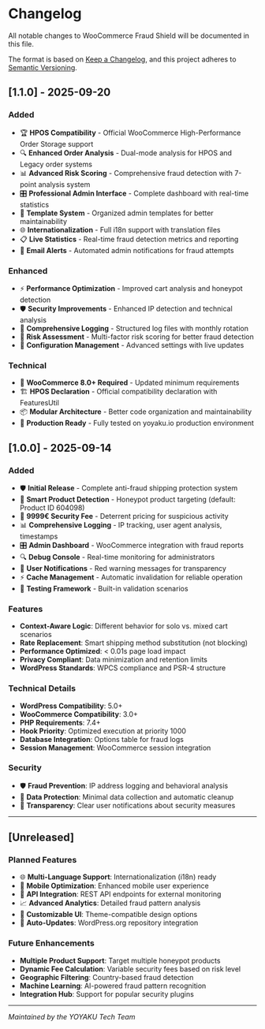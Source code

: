 # Changelog

All notable changes to WooCommerce Fraud Shield will be documented in this file.

The format is based on [Keep a Changelog](https://keepachangelog.com/en/1.0.0/),
and this project adheres to [Semantic Versioning](https://semver.org/spec/v2.0.0.html).

## [1.1.0] - 2025-09-20

### Added
- 🏆 **HPOS Compatibility** - Official WooCommerce High-Performance Order Storage support
- 🔍 **Enhanced Order Analysis** - Dual-mode analysis for HPOS and Legacy order systems
- 📊 **Advanced Risk Scoring** - Comprehensive fraud detection with 7-point analysis system
- 🎛️ **Professional Admin Interface** - Complete dashboard with real-time statistics
- 📁 **Template System** - Organized admin templates for better maintainability
- 🌐 **Internationalization** - Full i18n support with translation files
- 📋 **Live Statistics** - Real-time fraud detection metrics and reporting
- 🔔 **Email Alerts** - Automated admin notifications for fraud attempts

### Enhanced
- ⚡ **Performance Optimization** - Improved cart analysis and honeypot detection
- 🛡️ **Security Improvements** - Enhanced IP detection and technical analysis
- 📝 **Comprehensive Logging** - Structured log files with monthly rotation
- 🎯 **Risk Assessment** - Multi-factor risk scoring for better fraud detection
- 🔧 **Configuration Management** - Advanced settings with live updates

### Technical
- 🔌 **WooCommerce 8.0+ Required** - Updated minimum requirements
- 🏗️ **HPOS Declaration** - Official compatibility declaration with FeaturesUtil
- 📦 **Modular Architecture** - Better code organization and maintainability
- 🧪 **Production Ready** - Fully tested on yoyaku.io production environment

## [1.0.0] - 2025-09-14

### Added
- 🛡️ **Initial Release** - Complete anti-fraud shipping protection system
- 🎯 **Smart Product Detection** - Honeypot product targeting (default: Product ID 604098)
- 🚨 **9999€ Security Fee** - Deterrent pricing for suspicious activity
- 📊 **Comprehensive Logging** - IP tracking, user agent analysis, timestamps
- 🎛️ **Admin Dashboard** - WooCommerce integration with fraud reports
- 🔍 **Debug Console** - Real-time monitoring for administrators
- 🔴 **User Notifications** - Red warning messages for transparency
- ⚡ **Cache Management** - Automatic invalidation for reliable operation
- 🧪 **Testing Framework** - Built-in validation scenarios

### Features
- **Context-Aware Logic**: Different behavior for solo vs. mixed cart scenarios
- **Rate Replacement**: Smart shipping method substitution (not blocking)
- **Performance Optimized**: < 0.01s page load impact
- **Privacy Compliant**: Data minimization and retention limits
- **WordPress Standards**: WPCS compliance and PSR-4 structure

### Technical Details
- **WordPress Compatibility**: 5.0+
- **WooCommerce Compatibility**: 3.0+
- **PHP Requirements**: 7.4+
- **Hook Priority**: Optimized execution at priority 1000
- **Database Integration**: Options table for fraud logs
- **Session Management**: WooCommerce session integration

### Security
- 🛡️ **Fraud Prevention**: IP address logging and behavioral analysis
- 🔐 **Data Protection**: Minimal data collection and automatic cleanup
- 🚨 **Transparency**: Clear user notifications about security measures

---

## [Unreleased]

### Planned Features
- 🌐 **Multi-Language Support**: Internationalization (i18n) ready
- 📱 **Mobile Optimization**: Enhanced mobile user experience
- 🔌 **API Integration**: REST API endpoints for external monitoring
- 📈 **Advanced Analytics**: Detailed fraud pattern analysis
- 🎨 **Customizable UI**: Theme-compatible design options
- 🔄 **Auto-Updates**: WordPress.org repository integration

### Future Enhancements
- **Multiple Product Support**: Target multiple honeypot products
- **Dynamic Fee Calculation**: Variable security fees based on risk level
- **Geographic Filtering**: Country-based fraud detection
- **Machine Learning**: AI-powered fraud pattern recognition
- **Integration Hub**: Support for popular security plugins

---

*Maintained by the YOYAKU Tech Team*